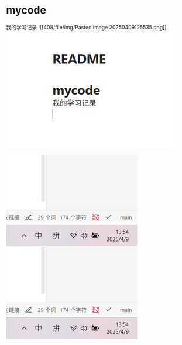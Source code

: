 # mycode
我的学习记录
![[408/file/img/Pasted image 20250409125535.png]]
<img src="408/file/img/Pasted image 20250409125535.png">

![""](408/file/img/Pasted%20image%2020250409135502.png)
![](408/file/img/Pasted%20image%2020250409135502.png)